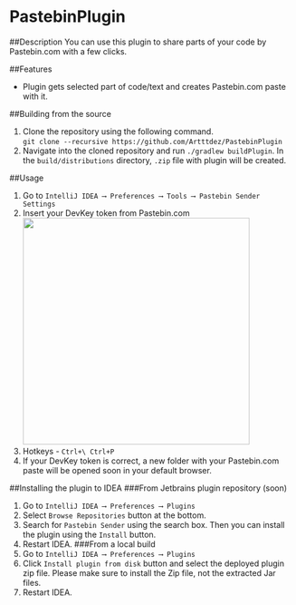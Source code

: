 # PastebinPlugin
##Description
You can use this plugin to share parts of your code by Pastebin.com with a few clicks.

##Features
* Plugin gets selected part of code/text and creates Pastebin.com paste with it.


##Building from the source
1. Clone the repository using the following command. <br>
   `git clone --recursive https://github.com/Artttdez/PastebinPlugin`
2. Navigate into the cloned repository and run `./gradlew buildPlugin`. In the `build/distributions` directory, `.zip` file with plugin will be created.

##Usage
1. Go to `IntelliJ IDEA ⟶ Preferences ⟶ Tools ⟶ Pastebin Sender Settings` 
2. Insert your DevKey token from Pastebin.com
    <br>
    <img src="https://sun9-36.userapi.com/impg/2_erjs_S3dibTsiMFM0GGM-L1mh2L6q410gyJw/guvOnPDo-78.jpg?size=1960x1462&quality=96&sign=9bd131c58af70292875d3b174fa00e21&type=album" width="400px">
3. Hotkeys - `Ctrl+\ Ctrl+P`
4. If your DevKey token is correct, a new folder with your Pastebin.com paste will be opened soon in your default browser. 

##Installing the plugin to IDEA
###From Jetbrains plugin repository (soon)
1. Go to `IntelliJ IDEA ⟶ Preferences ⟶ Plugins`
2. Select `Browse Repositories` button at the bottom.
3. Search for `Pastebin Sender` using the search box. Then you can install the plugin using the `Install` button.
4. Restart IDEA.
###From a local build
1. Go to `IntelliJ IDEA ⟶ Preferences ⟶ Plugins`
2. Click `Install plugin from disk` button and select the deployed plugin zip file. Please make sure to install the Zip file, not the extracted Jar files.
3. Restart IDEA.